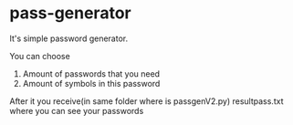 # pass-generator
It's simple password generator.

You can choose
 1. Amount of passwords that you need
 2. Amount of symbols in this password

After it you receive(in same folder where is passgenV2.py) resultpass.txt where you can see your passwords
